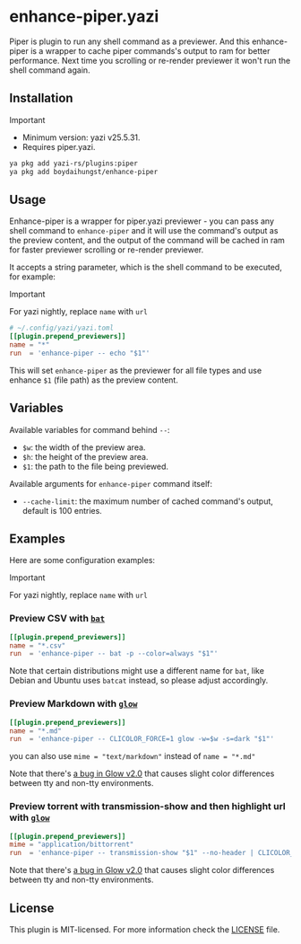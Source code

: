 # enhance-piper.yazi

Piper is plugin to run any shell command as a previewer.
And this enhance-piper is a wrapper to cache piper commands's output to ram for better performance.
Next time you scrolling or re-render previewer it won't run the shell command again.

## Installation

> [!IMPORTANT]
>
> - Minimum version: yazi v25.5.31.
> - Requires piper.yazi.

```sh
ya pkg add yazi-rs/plugins:piper
ya pkg add boydaihungst/enhance-piper
```

## Usage

Enhance-piper is a wrapper for piper.yazi previewer - you can pass any shell command to `enhance-piper` and it will use the command's output as the preview content, and the output of the command will be cached in ram for faster previewer scrolling or re-render previewer.

It accepts a string parameter, which is the shell command to be executed, for example:

> [!IMPORTANT]
> For yazi nightly, replace `name` with `url`

```toml
# ~/.config/yazi/yazi.toml
[[plugin.prepend_previewers]]
name = "*"
run  = 'enhance-piper -- echo "$1"'
```

This will set `enhance-piper` as the previewer for all file types and use enhance `$1` (file path) as the preview content.

## Variables

Available variables for command behind `--`:

- `$w`: the width of the preview area.
- `$h`: the height of the preview area.
- `$1`: the path to the file being previewed.

Available arguments for `enhance-piper` command itself:

- `--cache-limit`: the maximum number of cached command's output, default is 100 entries.

## Examples

Here are some configuration examples:

> [!IMPORTANT]
> For yazi nightly, replace `name` with `url`

### Preview CSV with [`bat`](https://github.com/sharkdp/bat)

```toml
[[plugin.prepend_previewers]]
name = "*.csv"
run  = 'enhance-piper -- bat -p --color=always "$1"'
```

Note that certain distributions might use a different name for `bat`, like Debian and Ubuntu uses `batcat` instead, so please adjust accordingly.

### Preview Markdown with [`glow`](https://github.com/charmbracelet/glow)

```toml
[[plugin.prepend_previewers]]
name = "*.md"
run  = 'enhance-piper -- CLICOLOR_FORCE=1 glow -w=$w -s=dark "$1"'
```

you can also use `mime = "text/markdown"` instead of `name = "*.md"`

Note that there's [a bug in Glow v2.0](https://github.com/charmbracelet/glow/issues/440#issuecomment-2307992634) that causes slight color differences between tty and non-tty environments.

### Preview torrent with transmission-show and then highlight url with [`glow`](https://github.com/charmbracelet/glow)

```toml
[[plugin.prepend_previewers]]
mime = "application/bittorrent"
run  = 'enhance-piper -- transmission-show "$1" --no-header | CLICOLOR_FORCE=1 glow -w=$w -s=dark -'
```

Note that there's [a bug in Glow v2.0](https://github.com/charmbracelet/glow/issues/440#issuecomment-2307992634) that causes slight color differences between tty and non-tty environments.

## License

This plugin is MIT-licensed. For more information check the [LICENSE](LICENSE) file.
